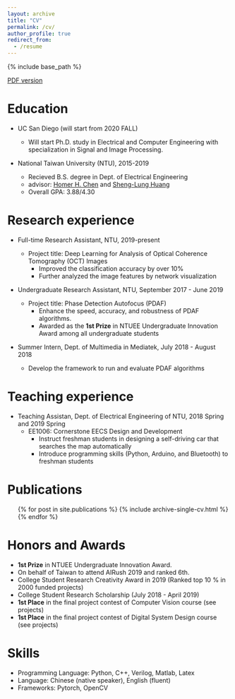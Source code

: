 ```yaml
---
layout: archive
title: "CV"
permalink: /cv/
author_profile: true
redirect_from:
  - /resume
---
```


{% include base_path %}

[PDF version](http://JerryHoTaiwan.github.io/files/CV_Chi_Jui_Ho_v7.pdf) <br/>

Education
======
* UC San Diego (will start from 2020 FALL)
  * Will start Ph.D. study in Electrical and Computer Engineering with specialization in Signal and Image Processing.

* National Taiwan University (NTU), 2015-2019
  * Recieved B.S. degree in Dept. of Electrical Engineering
  * advisor: [Homer H. Chen](http://mpac.ee.ntu.edu.tw/) and [Sheng-Lung Huang](http://gipo.ntu.edu.tw/p4disquisition-detail.php?sn=19)
  * Overall GPA: 3.88/4.30
  
Research experience
======
* Full-time Research Assistant, NTU, 2019-present
  * Project title: Deep Learning for Analysis of Optical Coherence Tomography (OCT) Images
    * Improved the classification accuracy by over 10% 
    * Further analyzed the image features by network visualization

* Undergraduate Research Assistant, NTU, September 2017 - June 2019
  * Project title: Phase Detection Autofocus (PDAF)
    * Enhance the speed, accuracy, and robustness of PDAF algorithms.
    * Awarded as the **1st Prize** in NTUEE Undergraduate Innovation Award among all undergraduate students

* Summer Intern, Dept. of Multimedia in Mediatek, July 2018 - August 2018
  * Develop the framework to run and evaluate PDAF algorithms

Teaching experience
======
* Teaching Assistan, Dept. of Electrical Engineering of NTU, 2018 Spring and 2019 Spring
  * EE1006: Cornerstone EECS Design and Development
    * Instruct freshman students in designing a self-driving car that searches the map automatically
    * Introduce programming skills (Python, Arduino, and Bluetooth) to freshman students

Publications
======
  <ul>{% for post in site.publications %}
    {% include archive-single-cv.html %}
  {% endfor %}</ul>

Honors and Awards
======
* **1st Prize** in NTUEE Undergraduate Innovation Award.
* On behalf of Taiwan to attend AIRush 2019 and ranked 6th.
* College Student Research Creativity Award in 2019 (Ranked top 10 % in 2000 funded projects)
* College Student Research Scholarship (July 2018 - April 2019)
* **1st Place** in the final project contest of Computer Vision course (see projects)
* **1st Place** in the final project contest of Digital System Design course (see projects)

Skills
======
* Programming Language: Python, C++, Verilog, Matlab, Latex
* Language: Chinese (native speaker), English (fluent)
* Frameworks: Pytorch, OpenCV

  
